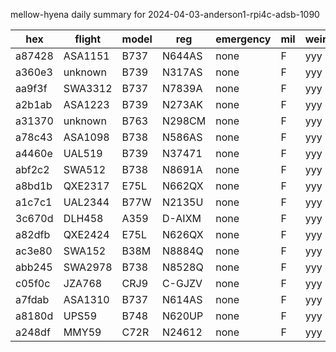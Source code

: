 mellow-hyena daily summary for 2024-04-03-anderson1-rpi4c-adsb-1090

|hex|flight|model|reg|emergency|mil|weirdo|
|--|--|--|--|--|--|--|
|a87428|ASA1151|B737|N644AS|none|F|yyy|
|a360e3|unknown|B739|N317AS|none|F|yyy|
|aa9f3f|SWA3312|B737|N7839A|none|F|yyy|
|a2b1ab|ASA1223|B739|N273AK|none|F|yyy|
|a31370|unknown|B763|N298CM|none|F|yyy|
|a78c43|ASA1098|B738|N586AS|none|F|yyy|
|a4460e|UAL519|B739|N37471|none|F|yyy|
|abf2c2|SWA512|B738|N8691A|none|F|yyy|
|a8bd1b|QXE2317|E75L|N662QX|none|F|yyy|
|a1c7c1|UAL2344|B77W|N2135U|none|F|yyy|
|3c670d|DLH458|A359|D-AIXM|none|F|yyy|
|a82dfb|QXE2424|E75L|N626QX|none|F|yyy|
|ac3e80|SWA152|B38M|N8884Q|none|F|yyy|
|abb245|SWA2978|B738|N8528Q|none|F|yyy|
|c05f0c|JZA768|CRJ9|C-GJZV|none|F|yyy|
|a7fdab|ASA1310|B737|N614AS|none|F|yyy|
|a8180d|UPS59|B748|N620UP|none|F|yyy|
|a248df|MMY59|C72R|N24612|none|F|yyy|
